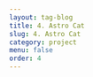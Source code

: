 ```yaml
---
layout: tag-blog
title: 4. Astro Cat
slug: 4. Astro Cat
category: project
menu: false
order: 4
---
```

